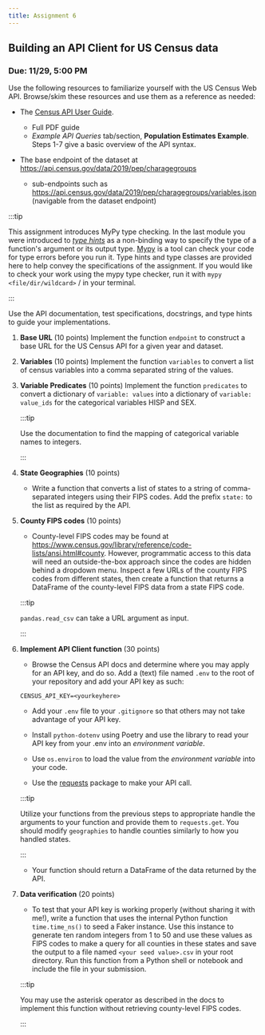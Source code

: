 ```yaml
---
title: Assignment 6
---
```


## Building an API Client for US Census data
### Due: 11/29, 5:00 PM

Use the following resources to familiarize yourself with the US Census Web API. Browse/skim these resources and use them as a reference as needed:
- The [Census API User Guide](https://www.census.gov/data/developers/guidance/api-user-guide.Example_API_Queries.html). 
    - Full PDF guide
    - *Example API Queries* tab/section, **Population Estimates Example**. Steps 1-7 give a basic overview of the API syntax. 

- The base endpoint of the dataset at https://api.census.gov/data/2019/pep/charagegroups
    - sub-endpoints such as https://api.census.gov/data/2019/pep/charagegroups/variables.json (navigable from the dataset endpoint)


:::tip

This assignment introduces MyPy type checking. In the last module you were introduced to [*type hints*](https://docs.python.org/3/library/typing.html) as a non-binding way to specify the type of a function's argument or its output type. [Mypy](https://mypy.readthedocs.io/en/stable/index.html) is a tool can check your code for type errors before you run it. Type hints and type classes are provided here to help convey the specifications of the assignment. If you would like to check your work using the mypy type checker, run it with `mypy <file/dir/wildcard>` /  in your terminal.

:::

Use the API documentation, test specifications, docstrings, and type hints to guide your implementations. 

1. **Base URL** (10 points)
    Implement the function `endpoint` to construct a base URL for the US Census API for a given year and dataset. 

2. **Variables** (10 points)
    Implement the function `variables` to convert a list of census variables into a comma separated string of the values.
    
3. **Variable Predicates** (10 points)
    Implement the function `predicates` to convert a dictionary of `variable: values` into a dictionary of `variable: value_ids` for the categorical variables HISP and SEX.

    :::tip

    Use the documentation to find the mapping of categorical variable names to integers.

    :::


4. **State Geographies** (10 points)
    - Write a function that converts a list of states to a string of comma-separated integers using their FIPS codes. Add the prefix `state:` to the list as required by the API.

5. **County FIPS codes** (10 points)
    - County-level FIPS codes may be found at https://www.census.gov/library/reference/code-lists/ansi.html#county. However, programmatic access to this data will need an outside-the-box approach since the codes are hidden behind a dropdown menu. Inspect a few URLs of the county FIPS codes from different states, then create a function that returns a DataFrame of the county-level FIPS data from a state FIPS code.
    
    :::tip

    `pandas.read_csv` can take a URL argument as input.

    :::

6. **Implement API Client function** (30 points) 

    - Browse the Census API docs and determine where you may apply for an API key, and do so. Add a (text) file named `.env` to the root of your repository and add your API key as such:
    ```
    CENSUS_API_KEY=<yourkeyhere>
    ```
    - Add your `.env` file to your `.gitignore` so that others may not take advantage of your API key.        
    - Install `python-dotenv` using Poetry and use the library to read your API key from your .env into an *environment variable*.
    - Use `os.environ` to load the value from the *environment variable* into your code.
    
    - Use the [requests](https://docs.python-requests.org/en/latest/) package to make your API call. 
    
    :::tip

    Utilize your functions from the previous steps to appropriate handle the arguments to your function and provide them to `requests.get`. You should modify `geographies` to handle counties similarly to how you handled states.

    :::

    - Your function should return a DataFrame of the data returned by the API.


7. **Data verification** (20 points)
    - To test that your API key is working properly (without sharing it with me!), write a function that uses the internal Python function `time.time_ns()` to seed a Faker instance. Use this instance to generate ten random integers from 1 to 50 and use these values as FIPS codes to make a query for all counties in these states and save the output to a file named `<your seed value>.csv` in your root directory. Run this function from a Python shell or notebook and include the file in your submission.

    :::tip

    You may use the asterisk operator as described in the docs to implement this function without retrieving county-level FIPS codes.

    :::

